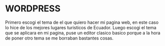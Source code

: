 # WORDPRESS
Primero escogi el tema de el que quiero hacer mi pagina web, en este caso lo hice de los mejores lugares turisticos de Ecuador.
Luego escogi el tema que se aplicara en mi pagina, puse un editor clasico basico porque a la hora de poner otro tema se me borraban bastantes cosas.
